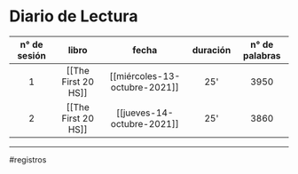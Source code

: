 # Diario de Lectura

| n° de sesión |        libro        |             fecha             | duración | n° de palabras |
|:------------:|:-------------------:|:-----------------------------:|:--------:|:--------------:|
|      1       | [[The First 20 HS]] | [[miércoles-13-octubre-2021]] |   25'    |      3950      |
|      2       | [[The First 20 HS]] |  [[jueves-14-octubre-2021]]   |   25'    |      3860      |


---
#registros